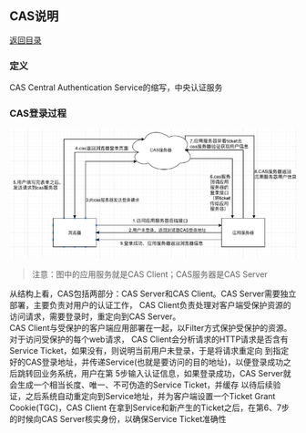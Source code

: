 ## CAS说明
[返回目录](../index.md)

### 定义
CAS Central Authentication Service的缩写，中央认证服务

### CAS登录过程
![CAS登录过程图](../../../resources/img/auth/CAS登录过程.png)  
> 注意：图中的应用服务就是CAS Client；CAS服务器是CAS Server  

从结构上看，CAS包括两部分：CAS Server和CAS Client。CAS Server需要独立部署，主要负责对用户的认证工作，
CAS Client负责处理对客户端受保护资源的访问请求，需要登录时，重定向到CAS Server。  
CAS Client与受保护的客户端应用部署在一起，以Filter方式保护受保护的资源。对于访问受保护的每个web请求，
CAS Client会分析请求的HTTP请求是否含有Service Ticket，如果没有，则说明当前用户未登录，于是将请求重定向
到指定好的CAS登录地址，并传递Service(也就是要访问的目的地址)，以便登录成功之后跳转回业务系统，用户在第
5步输入认证信息，如果登录成功，CAS Server就会生成一个相当长度、唯一、不可伪造的Service Ticket，并缓存
以待后续验证，之后系统自动重定向到Service地址，并为客户端设置一个Ticket Grant Cookie(TGC)，CAS Client
在拿到Service和新产生的Ticket之后，在第6、7步的时候向CAS Server核实身份，以确保Service Ticket准确性

